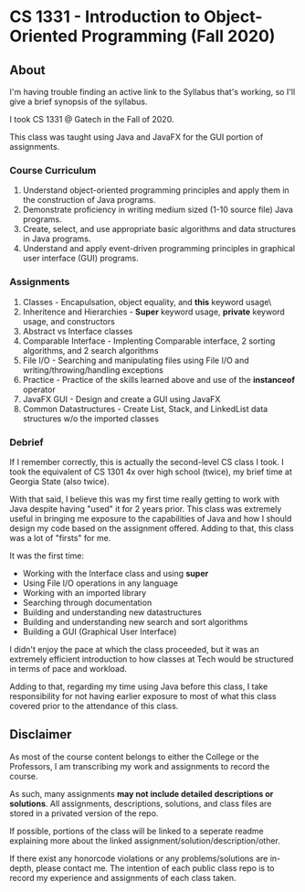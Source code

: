 # CS 1331 - Introduction to Object-Oriented Programming (Fall 2020)

## About
I'm having trouble finding an active link to the Syllabus that's working, so I'll give a brief synopsis of the syllabus.

I took CS 1331 @ Gatech in the Fall of 2020.

This class was taught using Java and JavaFX for the GUI portion of assignments.

### Course Curriculum
1. Understand object-oriented programming principles and apply them in the construction of Java programs.
2. Demonstrate proficiency in writing medium sized (1-10 source file) Java programs.
3. Create, select, and use appropriate basic algorithms and data structures in Java programs.
4. Understand and apply event-driven programming principles in graphical user interface (GUI) programs.

### Assignments
1. Classes - Encapulsation, object equality, and **this** keyword usage\
2. Inheritence and Hierarchies - **Super** keyword usage, **private** keyword usage, and constructors
3. Abstract vs Interface classes
4. Comparable Interface - Implenting Comparable interface, 2 sorting algorithms, and 2 search algorithms
5. File I/O - Searching and manipulating files using File I/O and writing/throwing/handling exceptions
6. Practice - Practice of the skills learned above and use of the **instanceof** operator
7. JavaFX GUI - Design and create a GUI using JavaFX
8. Common Datastructures - Create List, Stack, and LinkedList data structures w/o the imported classes

### Debrief
If I remember correctly, this is actually the second-level CS class I took. I took the equivalent of CS 1301 4x over high school (twice), my brief time at Georgia State (also twice).

With that said, I believe this was my first time really getting to work with Java despite having "used" it for 2 years prior. 
This class was extremely useful in bringing me exposure to the capabilities of Java and how I should design my code based on the assignment offered. 
Adding to that, this class was a lot of "firsts" for me.

It was the first time:
- Working with the Interface class and using **super**
- Using File I/O operations in any language
- Working with an imported library
- Searching through documentation
- Building and understanding new datastructures
- Building and understanding new search and sort algorithms
- Building a GUI (Graphical User Interface)

I didn't enjoy the pace at which the class proceeded, but it was an extremely efficient introduction to how classes at Tech would be structured in terms of pace and workload.

Adding to that, regarding my time using Java before this class, I take responsibility for not having earlier exposure to most of what this class covered prior to the attendance of this class.

## Disclaimer
As most of the course content belongs to either the College or the Professors, I am transcribing my work and assignments to record the course.

As such, many assignments **may not include detailed descriptions or solutions**. All assignments, descriptions, solutions, and class files are stored in a privated version of the repo.

If possible, portions of the class will be linked to a seperate readme explaining more about the linked assignment/solution/description/other.

If there exist any honorcode violations or any problems/solutions are in-depth, please contact me. The intention of each public class repo is to record my experience and assignments of each class taken.
